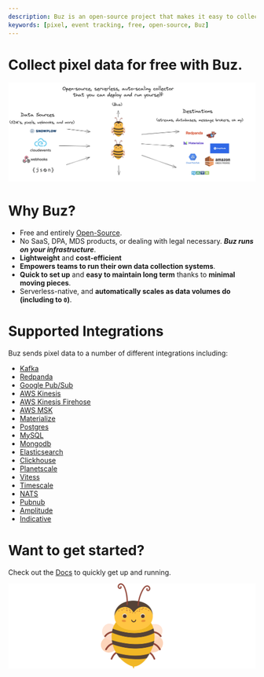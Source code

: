 ```yaml
---
description: Buz is an open-source project that makes it easy to collect data from pixel
keywords: [pixel, event tracking, free, open-source, Buz]
---
```


# Collect pixel data for free with Buz.

![buzz](../../../static/img/buzflow.png)


# Why Buz?

- Free and entirely [Open-Source](https://github.com/silverton-io/buz).
- No SaaS, DPA, MDS products, or dealing with legal necessary. ***Buz runs on your infrastructure***.
- **Lightweight** and **cost-efficient**
- **Empowers teams to run their own data collection systems**.
- **Quick to set up** and **easy to maintain long term** thanks to **minimal moving pieces**.
- Serverless-native, and **automatically scales as data volumes do (including to `0`)**.


# Supported Integrations

Buz sends pixel data to a number of different integrations including:

- [Kafka](/sources/pixel/integrations/kafka)
- [Redpanda](/sources/pixel/integrations/redpanda)
- [Google Pub/Sub](/sources/pixel/integrations/google-pub-sub)
- [AWS Kinesis](/sources/pixel/integrations/aws-kinesis)
- [AWS Kinesis Firehose](/sources/pixel/integrations/aws-kinesis-firehose)
- [AWS MSK](/sources/pixel/integrations/aws-msk)
- [Materialize](/sources/pixel/integrations/materialize)
- [Postgres](/sources/pixel/integrations/postgres)
- [MySQL](/sources/pixel/integrations/mysql)
- [Mongodb](/sources/pixel/integrations/mongodb)
- [Elasticsearch](/sources/pixel/integrations/elasticsearch)
- [Clickhouse](/sources/pixel/integrations/clickhouse)
- [Planetscale](/sources/pixel/integrations/planetscale)
- [Vitess](/sources/pixel/integrations/vitess)
- [Timescale](/sources/pixel/integrations/timescale)
- [NATS](/sources/pixel/integrations/nats)
- [Pubnub](/sources/pixel/integrations/pubnub)
- [Amplitude](/sources/pixel/integrations/amplitude)
- [Indicative](/sources/pixel/integrations/indicative)


# Want to get started?

Check out the [Docs](/) to quickly get up and running.


![buzz](../../../static/img/buzz.png)
